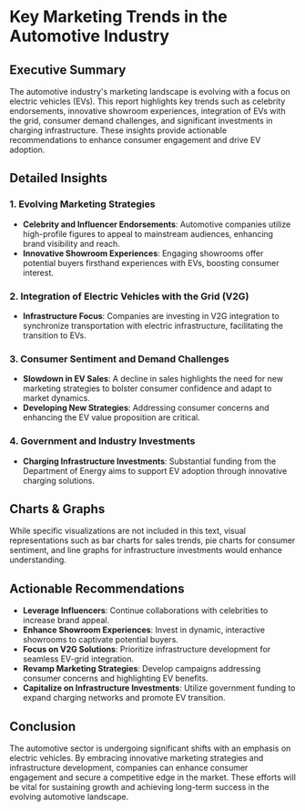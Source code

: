 # Key Marketing Trends in the Automotive Industry

## Executive Summary
The automotive industry's marketing landscape is evolving with a focus on electric vehicles (EVs). This report highlights key trends such as celebrity endorsements, innovative showroom experiences, integration of EVs with the grid, consumer demand challenges, and significant investments in charging infrastructure. These insights provide actionable recommendations to enhance consumer engagement and drive EV adoption.

## Detailed Insights

### 1. Evolving Marketing Strategies
- **Celebrity and Influencer Endorsements**: Automotive companies utilize high-profile figures to appeal to mainstream audiences, enhancing brand visibility and reach.
- **Innovative Showroom Experiences**: Engaging showrooms offer potential buyers firsthand experiences with EVs, boosting consumer interest.

### 2. Integration of Electric Vehicles with the Grid (V2G)
- **Infrastructure Focus**: Companies are investing in V2G integration to synchronize transportation with electric infrastructure, facilitating the transition to EVs.

### 3. Consumer Sentiment and Demand Challenges
- **Slowdown in EV Sales**: A decline in sales highlights the need for new marketing strategies to bolster consumer confidence and adapt to market dynamics.
- **Developing New Strategies**: Addressing consumer concerns and enhancing the EV value proposition are critical.

### 4. Government and Industry Investments
- **Charging Infrastructure Investments**: Substantial funding from the Department of Energy aims to support EV adoption through innovative charging solutions.

## Charts & Graphs
While specific visualizations are not included in this text, visual representations such as bar charts for sales trends, pie charts for consumer sentiment, and line graphs for infrastructure investments would enhance understanding.

## Actionable Recommendations
- **Leverage Influencers**: Continue collaborations with celebrities to increase brand appeal.
- **Enhance Showroom Experiences**: Invest in dynamic, interactive showrooms to captivate potential buyers.
- **Focus on V2G Solutions**: Prioritize infrastructure development for seamless EV-grid integration.
- **Revamp Marketing Strategies**: Develop campaigns addressing consumer concerns and highlighting EV benefits.
- **Capitalize on Infrastructure Investments**: Utilize government funding to expand charging networks and promote EV transition.

## Conclusion
The automotive sector is undergoing significant shifts with an emphasis on electric vehicles. By embracing innovative marketing strategies and infrastructure development, companies can enhance consumer engagement and secure a competitive edge in the market. These efforts will be vital for sustaining growth and achieving long-term success in the evolving automotive landscape.